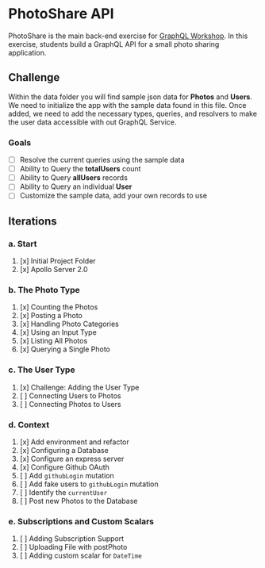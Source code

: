PhotoShare API
===============
PhotoShare is the main back-end exercise for [GraphQL Workshop](https://www.graphqlworkshop.com). In this exercise, students build a GraphQL API for a small photo sharing application.

Challenge
---------------
Within the data folder you will find sample json data for __Photos__ and __Users__. We need to initialize the app with the sample data found in this file. Once added, we need to add the necessary types, queries, and resolvers to make the user data accessible with out GraphQL Service.

### Goals

* [ ] Resolve the current queries using the sample data
* [ ] Ability to Query the __totalUsers__ count
* [ ] Ability to Query __allUsers__ records
* [ ] Ability to Query an individual __User__
* [ ] Customize the sample data, add your own records to use

Iterations
---------------

### a. Start

1. [x] Initial Project Folder
2. [x] Apollo Server 2.0

### b. The Photo Type

1. [x] Counting the Photos 
2. [x] Posting a Photo 
3. [x] Handling Photo Categories 
4. [x] Using an Input Type 
5. [x] Listing All Photos 
6. [x] Querying a Single Photo 

### c. The User Type

1. [x] Challenge: Adding the User Type
2. [ ] Connecting Users to Photos
3. [ ] Connecting Photos to Users

### d. Context

1. [x] Add environment and refactor
2. [x] Configuring a Database
3. [x] Configure an express server
4. [x] Configure Github OAuth
5. [ ] Add `githubLogin` mutation
6. [ ] Add fake users to `githubLogin` mutation
7. [ ] Identify the `currentUser`
8. [ ] Post new Photos to the Database

### e. Subscriptions and Custom Scalars

1. [ ] Adding Subscription Support 
2. [ ] Uploading File with postPhoto 
3. [ ] Adding custom scalar for `DateTime`
